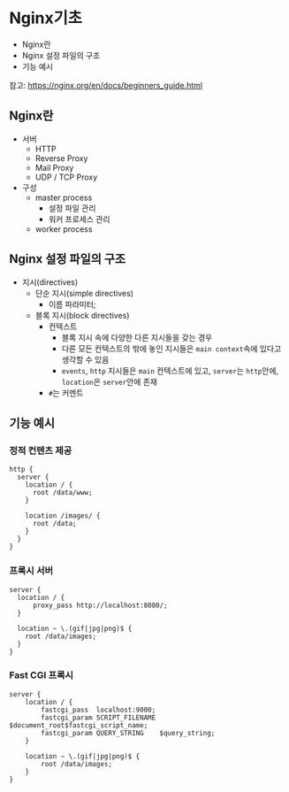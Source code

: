 # Nginx기초

- Nginx란
- Nginx 설정 파일의 구조
- 기능 예시

참고: https://nginx.org/en/docs/beginners_guide.html

## Nginx란

- 서버
  - HTTP
  - Reverse Proxy
  - Mail Proxy
  - UDP / TCP Proxy
- 구성
  - master process
    - 설정 파일 관리
    - 워커 프로세스 관리
  - worker process

## Nginx 설정 파일의 구조

- 지시(directives)
  - 단순 지시(simple directives)
    - 이름 파라미터;
  - 블록 지시(block directives)
    - 컨텍스트
      - 블록 지시 속에 다양한 다른 지시들을 갖는 경우
      - 다른 모든 컨텍스트의 밖에 놓인 지시들은 `main context`속에 있다고 생각할 수 있음
      - `events`, `http` 지시들은 `main` 컨텍스트에 있고, `server`는 `http`안에, `location`은 `server`안에 존재
    - `#`는 커멘트

## 기능 예시

### 정적 컨텐츠 제공

```
http {
  server {
    location / {
      root /data/www;
    }

    location /images/ {
      root /data;
    }
  }
}
```

### 프록시 서버

```
server {
  location / {
      proxy_pass http://localhost:8080/;
  }

  location ~ \.(gif|jpg|png)$ {
    root /data/images;
  }
}
```

### Fast CGI 프록시

```
server {
    location / {
        fastcgi_pass  localhost:9000;
        fastcgi_param SCRIPT_FILENAME $document_root$fastcgi_script_name;
        fastcgi_param QUERY_STRING    $query_string;
    }

    location ~ \.(gif|jpg|png)$ {
        root /data/images;
    }
}
```
